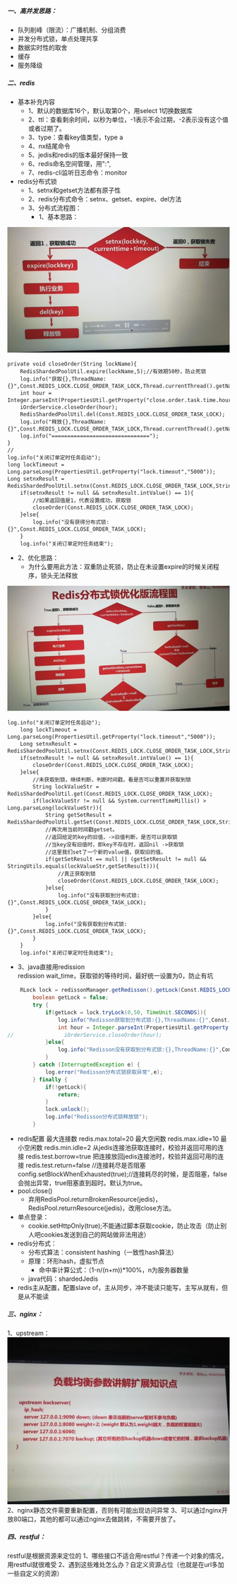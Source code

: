 ﻿##### 一、高并发思路：
- 队列削峰（限流）：广播机制、分组消费
- 并发分布式锁，单点处理共享
- 数据实时性的取舍
- 缓存
- 服务降级
##### 二、redis
- 基本补充内容
	- 1、默认的数据库16个，默认取第0个，用select 1切换数据库
	- 2、ttl：查看剩余时间，以秒为单位，-1表示不会过期，-2表示没有这个值或者过期了。
	- 3、type：查看key值类型，type a
	- 4、nx结尾命令
	- 5、jedis和redis的版本最好保持一致
	- 6、redis命名空间管理，用":",
	- 7、redis-cli监听日志命令：monitor
- redis分布式锁
	- 1、setnx和getset方法都有原子性
	- 2、redis分布式命令：setnx、getset、expire、del方法
	- 3、分布式流程图：
		- 1、基本思路：
		
![avatar](https://github.com/szfst/learnNote/blob/master/jgyj/redis/redis-1.jpg?raw=true)

	private void closeOrder(String lockName){
        RedisShardedPoolUtil.expire(lockName,5);//有效期50秒，防止死锁
        log.info("获取{},ThreadName:{}",Const.REDIS_LOCK.CLOSE_ORDER_TASK_LOCK,Thread.currentThread().getName());
        int hour = Integer.parseInt(PropertiesUtil.getProperty("close.order.task.time.hour","2"));
        iOrderService.closeOrder(hour);
        RedisShardedPoolUtil.del(Const.REDIS_LOCK.CLOSE_ORDER_TASK_LOCK);
        log.info("释放{},ThreadName:{}",Const.REDIS_LOCK.CLOSE_ORDER_TASK_LOCK,Thread.currentThread().getName());
        log.info("===============================");
    }
    //
	log.info("关闭订单定时任务启动");
	long lockTimeout = Long.parseLong(PropertiesUtil.getProperty("lock.timeout","5000"));
	Long setnxResult = RedisShardedPoolUtil.setnx(Const.REDIS_LOCK.CLOSE_ORDER_TASK_LOCK,String.valueOf(System.currentTimeMillis()+lockTimeout));
        if(setnxResult != null && setnxResult.intValue() == 1){
            //如果返回值是1，代表设置成功，获取锁
            closeOrder(Const.REDIS_LOCK.CLOSE_ORDER_TASK_LOCK);
        }else{
            log.info("没有获得分布式锁:{}",Const.REDIS_LOCK.CLOSE_ORDER_TASK_LOCK);
        }
        log.info("关闭订单定时任务结束");
        
- 2、优化思路：
    - 为什么要用此方法：双重防止死锁，防止在未设置expire的时候关闭程序，锁头无法释放

![avatar](https://github.com/szfst/learnNote/blob/master/jgyj/redis/redis-2.jpg?raw=true)

	log.info("关闭订单定时任务启动");
        long lockTimeout = Long.parseLong(PropertiesUtil.getProperty("lock.timeout","5000"));
        Long setnxResult = RedisShardedPoolUtil.setnx(Const.REDIS_LOCK.CLOSE_ORDER_TASK_LOCK,String.valueOf(System.currentTimeMillis()+lockTimeout));
        if(setnxResult != null && setnxResult.intValue() == 1){
            closeOrder(Const.REDIS_LOCK.CLOSE_ORDER_TASK_LOCK);
        }else{
            //未获取到锁，继续判断，判断时间戳，看是否可以重置并获取到锁
            String lockValueStr = RedisShardedPoolUtil.get(Const.REDIS_LOCK.CLOSE_ORDER_TASK_LOCK);
            if(lockValueStr != null && System.currentTimeMillis() > Long.parseLong(lockValueStr)){
                String getSetResult = RedisShardedPoolUtil.getSet(Const.REDIS_LOCK.CLOSE_ORDER_TASK_LOCK,String.valueOf(System.currentTimeMillis()+lockTimeout));
                //再次用当前时间戳getset。
                //返回给定的key的旧值，->旧值判断，是否可以获取锁
                //当key没有旧值时，即key不存在时，返回nil ->获取锁
                //这里我们set了一个新的value值，获取旧的值。
                if(getSetResult == null || (getSetResult != null && StringUtils.equals(lockValueStr,getSetResult))){
                    //真正获取到锁
                    closeOrder(Const.REDIS_LOCK.CLOSE_ORDER_TASK_LOCK);
                }else{
                    log.info("没有获取到分布式锁:{}",Const.REDIS_LOCK.CLOSE_ORDER_TASK_LOCK);
                }
            }else{
                log.info("没有获取到分布式锁:{}",Const.REDIS_LOCK.CLOSE_ORDER_TASK_LOCK);
            }
        }
        log.info("关闭订单定时任务结束");
- 3、java直接用redission</br>
	redission wait_time，获取锁的等待时间，最好统一设置为0，防止有坑	
```java	
	RLock lock = redissonManager.getRedisson().getLock(Const.REDIS_LOCK.CLOSE_ORDER_TASK_LOCK);
        boolean getLock = false;
        try {
            if(getLock = lock.tryLock(0,50, TimeUnit.SECONDS)){
                log.info("Redisson获取到分布式锁:{},ThreadName:{}",Const.REDIS_LOCK.CLOSE_ORDER_TASK_LOCK,Thread.currentThread().getName());
                int hour = Integer.parseInt(PropertiesUtil.getProperty("close.order.task.time.hour","2"));
//                iOrderService.closeOrder(hour);
            }else{
                log.info("Redisson没有获取到分布式锁:{},ThreadName:{}",Const.REDIS_LOCK.CLOSE_ORDER_TASK_LOCK,Thread.currentThread().getName());
            }
        } catch (InterruptedException e) {
            log.error("Redisson分布式锁获取异常",e);
        } finally {
            if(!getLock){
                return;
            }
            lock.unlock();
            log.info("Redisson分布式锁释放锁");
        }
```
- redis配置
最大连接数
redis.max.total=20
最大空闲数
redis.max.idle=10
最小空闲数
redis.min.idle=2
从jedis连接池获取连接时，校验并返回可用的连接
redis.test.borrow=true
把连接放回jedis连接池时，校验并返回可用的连接
redis.test.return=false
//连接耗尽是否阻塞
config.setBlockWhenExhausted(true);//连接耗尽的时候，是否阻塞，false会抛出异常，true阻塞直到超时。默认为true。
- pool.close()
	- 弃用RedisPool.returnBrokenResource(jedis)，           RedisPool.returnResource(jedis)，改用close方法。
- 单点登录：
	- cookie.setHttpOnly(true);不能通过脚本获取cookie，防止攻击（防止别人吧cookies发送到自己的网站做非法用途）
- redis分布式：
	- 分布式算法：consistent hashing（一致性hash算法）
	- 原理：环形hash，虚拟节点
		- 命中率计算公式：（1-n/(n+m))*100%，n为服务器数量
	- java代码：shardedJedis
- redis主从配置，配置slave of，主从同步，冲不能读只能写，主写从就有，但是从不能读
##### 三、nginx：
1、upstream：
![avatar](https://github.com/szfst/learnNote/blob/master/jgyj/nginx/nginx-1.jpg?raw=true)
2、nginx静态文件需要重新配置，否则有可能出现访问异常
3、可以通过nginx开放80端口，其他的都可以通过nginx去做跳转，不需要开放了。
##### 四、restful：
restful是根据资源来定位的
1、哪些接口不适合用restful？传递一个对象的情况，用restful就很难受
2、遇到这些难处怎么办？自定义资源占位（也就是在url多加一些自定义的资源）
